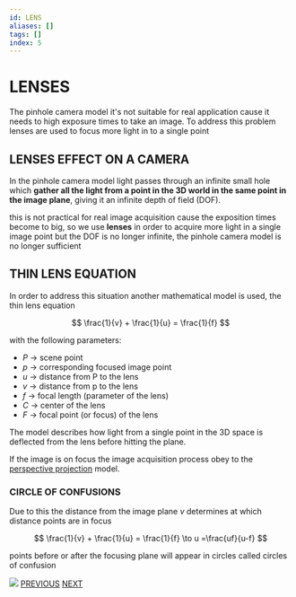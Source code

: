 ```yaml
---
id: LENS
aliases: []
tags: []
index: 5
---
```


# LENSES

The pinhole camera model it's not suitable for real application cause it needs to high exposure times to take an image. To address this problem lenses are used to focus more light in to a single point

## LENSES EFFECT ON A CAMERA

In the pinhole camera model light passes through an infinite small hole which **gather all the light from a point in the 3D world in the same point in the image plane**, giving it an infinite depth of field (DOF).

this is not practical for real image acquisition cause the exposition times become to big, so we use **lenses** in order to acquire more light in a single image point but the DOF is no longer infinite, the pinhole camera model is no longer sufficient

## THIN LENS EQUATION

In order to address this situation another mathematical model is used, the thin lens equation

$$
\frac{1}{v} + \frac{1}{u} = \frac{1}{f}
$$


with the following parameters:

- $P$ -> scene point
- $p$ -> corresponding focused image point
- $u$ -> distance from P to the lens
- $v$ -> distance from p to the lens
- $f$ -> focal length (parameter of the lens)
- $C$ -> center of the lens
- $F$ -> focal point (or focus) of the lens

The model describes how light from a single point in the 3D space is deflected from the lens before hitting the plane.

If the image is on focus the image acquisition process obey to the [perspective projection](PERSPECTIVE_PROJECTION.md) model.

### CIRCLE OF CONFUSIONS

Due to this the distance from the image plane $v$ determines at which distance points are in focus

$$
\frac{1}{v} + \frac{1}{u} = \frac{1}{f} \to u =\frac{uf}{u-f}
$$

points before or after the focusing plane will appear in circles called circles of confusion

![](Pasted_image_20240221202723.png)
[PREVIOUS](SENSORS.md) [NEXT](LENS_DISTORTION.md)
